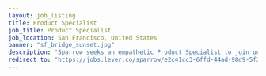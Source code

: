 ```yaml
---
layout: job_listing
title: Product Specialist
job_title: Product Specialist
job_location: San Francisco, United States
banner: "sf_bridge_sunset.jpg"
description: "Sparrow seeks an empathetic Product Specialist to join our fast-growing team."
redirect_to: "https://jobs.lever.co/sparrow/e2c41cc3-6ffd-44ad-98d9-5f33b310d1ff"
---
```


